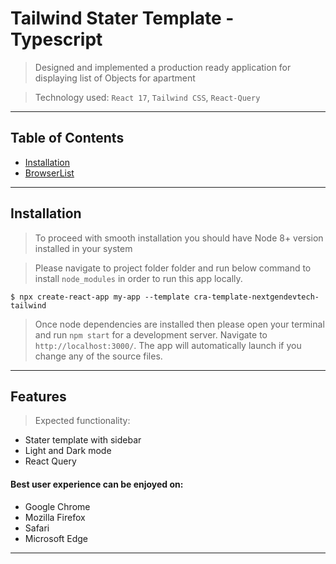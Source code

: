 # Tailwind Stater Template - Typescript

> Designed and implemented a production ready application for displaying list of Objects for apartment

> Technology used: `React 17`, `Tailwind CSS`, `React-Query`

---

## Table of Contents

- [Installation](#installation)
- [BrowserList](#browserlist)

---

## Installation

> To proceed with smooth installation you should have Node 8+ version installed in your system

> Please navigate to project folder folder and run below command to install `node_modules` in order to run this app locally.

```shell
$ npx create-react-app my-app --template cra-template-nextgendevtech-tailwind
```

> Once node dependencies are installed then please open your terminal and run `npm start` for a development server.
> Navigate to `http://localhost:3000/`.
> The app will automatically launch if you change any of the source files.

---

## Features

> Expected functionality:

- Stater template with sidebar
- Light and Dark mode
- React Query

#### Best user experience can be enjoyed on:

- Google Chrome
- Mozilla Firefox
- Safari
- Microsoft Edge

---
